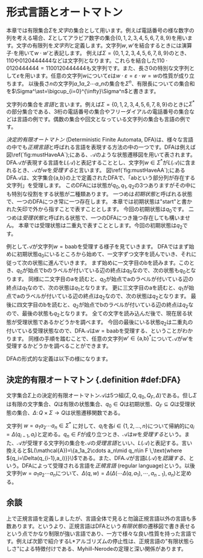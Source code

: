 # 形式言語とオートマトン

本章では有限集合$\Sigma$を*文字*の集合として用います。例えば電話番号の様な数字の列を考える場合、$\Sigma$としてアラビア数字の集合$\{0,1,2,3,4,5,6,7,8,9\}$を用います。文字の有限列を*文字列*と定義します。文字列$w,w'$を結合するときには演算子$\cdot$を用いて$w\cdot w'$と表記します。
例えば$\Sigma=\{0,1,2,3,4,5,6,7,8,9\}$のとき、$110$や$0120444444$などは文字列となります。これらを結合した$110\cdot 0120444444=1100120444444$も文字列です。また、長さ0の特別な文字列として$\varepsilon$を用います。任意の文字列$w$について$\varepsilon$は$w\cdot\varepsilon=\varepsilon\cdot w=w$の性質が成り立ちます。
以後長さ$n$の文字列$a\_1a\_2\cdots a\_n$の集合を$\Sigma^n$、有限長についての集合和を$\Sigma^\ast=\bigcup_{i=0}^{\infty}\Sigma^n$と書きます。

文字列の集合を*言語*と言います。例えば$\Sigma=\{0,1,2,3,4,5,6,7,8,9\}$のときに$\Sigma^\ast$の部分集合である、3桁の電話番号の集合やフリーダイアルの電話番号の集合などは言語の例です。偶数の集合や回文となっている文字列の集合も言語の例です。

*決定的有限オートマトン* (Deterministic Finite Automata, DFA)は、様々な言語の中でも*正規言語*と呼ばれる言語を表現する方法の中の一つです。DFAは例えば図\\ref(\`fig:mustHaveAA\`);にある、$\mathcal{A}$のような状態遷移図を用いて表されます。
DFA$\mathcal{A}$が表現する言語を$L(\mathcal{A})$と表記することとし、文字列$w\in\Sigma^\ast$が$L(\mathcal{A})$に含まれるとき、$\mathcal{A}$が$w$を*受理する*と言います。
図\\ref(\`fig:mustHaveAA\`);にあるDFA$\mathcal{A}$は、文字集合$\{\text{a,b}\}$の上で定義されたDFAで、「abという部分列が存在する文字列」を受理します。
このDFAには状態が$q_0,q_1,q_2$の3つありますがその中にも特別な役割をする状態が二種類あります。
一つめは*初期状態*と呼ばれる状態で、一つのDFAにつき常に一つ存在します。
本章では初期状態は"start"と書かれた矢印で外から指すことで表すこととします。
今回の初期状態は$q_0$です。
二つめは*受理状態*と呼ばれる状態で、一つのDFAにつき幾つ存在しても構いません。
本章では受理状態は二重丸で表すこととします。今回の初期状態は$q_2$です。

例として$\mathcal{A}$が文字列$w=\text{baab}$を受理する様子を見ていきます。
DFAではまず始めに初期状態$q_0$にいるところから始めて、一文字ずつ文字を読んでいき、それに従って次の状態に進んでいきます。
まず始めに一文字目のbを読みます。このとき、$q_0$が始点でbのラベルが付いている辺の終点は$q_0$なので、次の状態も$q_0$となります。
同様に二文字目のaを読むと、$q_0$が始点でaのラベルが付いている辺の終点は$q_1$なので、次の状態は$q_1$となります。
更に三文字目のaを読むと、$q_1$が始点でaのラベルが付いている辺の終点は$q_2$なので、次の状態は$q_2$となります。
最後に四文字目のbを読むと、$q_2$が始点でbのラベルが付いている辺の終点は$q_2$なので、最後の状態も$q_2$となります。
全ての文字を読み込んだ後で、現在居る状態が受理状態であるかどうかを調べます。
今回の最後にいる状態$q_2$は二重丸の付いている受理状態なので、DFA$\mathcal{A}$は$w=\text{baab}$を受理する、ということがわかります。
同様の手順を踏むことで、任意の文字列$w'\in\{\text{a,b}\}^\ast$について$\mathcal{A}$が$w'$を受理するかどうかを調べることができます。

DFAの形式的な定義は以下の様になります。

## 決定的有限オートマトン {.definition #def:DFA}

文字集合$\Sigma$上の決定的有限オートマトン$\mathcal{A}$は5つ組$(\Sigma,Q,q_0,Q_F,\Delta)$である。但し$\Sigma$は有限の文字集合、$Q$は有限の状態集合、$q_0\in Q$は初期状態、$Q_F\subseteq Q$は受理状態の集合、$\Delta\colon Q\times\Sigma\to Q$は状態遷移関数である。

文字列 $w=a_1a_2\cdots a_n\in\Sigma^\ast$ に対して、$q_i$を各$i\in\{1,2,\ldots,n\}$について帰納的に$q_i=\Delta(q_{i-1},a_i)$と定める。$q_n\in F$が成り立つとき、$\mathcal{A}$は$w$を*受理する*という。また、$\mathcal{A}$が受理する文字列の集合を$\mathcal{A}$の*受理言語*といい、$L(\mathcal{A})$と表記する。言い換えると$L(\mathcal{A})=\{a_1a_2\cdots a_n\mid q_n\in F \,\text{where ${q_i=\Delta(q_{i-1},a_i)}}\}$である。また、DFA$\mathcal{A}$が言語$L(\mathcal{A})$を*認識する*、という。DFAによって受理される言語を*正規言語* (regular language)という。以後文字列$w=a_1a_2\cdots a_n$について、$\Delta(q,w)=\Delta(\Delta(\cdots\Delta(q,a_1),\cdots,a_{n-1}),a_{n})$と定める。

## 余談

上で正規言語を定義しましたが、言語全体で見ると勿論正規言語以外の言語も多数あります。というより、正規言語はDFAという*有限状態*の遷移図で書き表せるという点でかなり制限が強い言語であり、一方で様々な良い性質を持った言語です。例えば次節で紹介するL\*アルゴリズムの停止性は、正規言語の"有限状態らしさ"による特徴付けである、Myhill-Nerodeの定理と深い関係があります。
